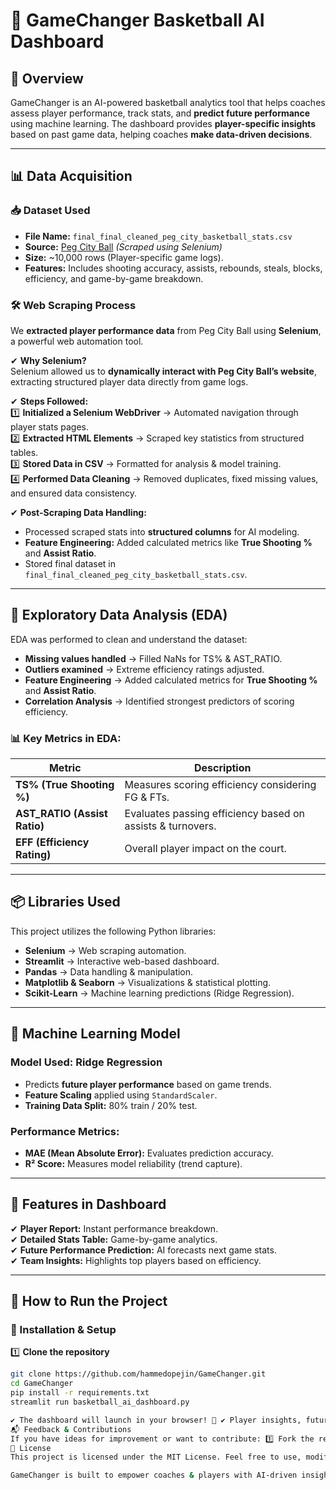 # 🏀 GameChanger Basketball AI Dashboard  

## 🚀 Overview  
GameChanger is an AI-powered basketball analytics tool that helps coaches assess player performance, track stats, and **predict future performance** using machine learning. The dashboard provides **player-specific insights** based on past game data, helping coaches **make data-driven decisions**.

---

## 📊 **Data Acquisition**
### 📥 Dataset Used  
- **File Name:** `final_final_cleaned_peg_city_basketball_stats.csv`  
- **Source:** [Peg City Ball](https://pegcityball.info) _(Scraped using Selenium)_  
- **Size:** ~10,000 rows (Player-specific game logs).  
- **Features:** Includes shooting accuracy, assists, rebounds, steals, blocks, efficiency, and game-by-game breakdown.  

### 🛠 **Web Scraping Process**
We **extracted player performance data** from Peg City Ball using **Selenium**, a powerful web automation tool.

✔ **Why Selenium?**  
Selenium allowed us to **dynamically interact with Peg City Ball’s website**, extracting structured player data directly from game logs.

✔ **Steps Followed:**  
1️⃣ **Initialized a Selenium WebDriver** → Automated navigation through player stats pages.  
2️⃣ **Extracted HTML Elements** → Scraped key statistics from structured tables.  
3️⃣ **Stored Data in CSV** → Formatted for analysis & model training.  
4️⃣ **Performed Data Cleaning** → Removed duplicates, fixed missing values, and ensured data consistency.  

✔ **Post-Scraping Data Handling:**  
- Processed scraped stats into **structured columns** for AI modeling.  
- **Feature Engineering:** Added calculated metrics like **True Shooting %** and **Assist Ratio**.  
- Stored final dataset in `final_final_cleaned_peg_city_basketball_stats.csv`.  

---

## 🔎 **Exploratory Data Analysis (EDA)**
EDA was performed to clean and understand the dataset:
- **Missing values handled** → Filled NaNs for TS% & AST_RATIO.  
- **Outliers examined** → Extreme efficiency ratings adjusted.  
- **Feature Engineering** → Added calculated metrics for **True Shooting %** and **Assist Ratio**.  
- **Correlation Analysis** → Identified strongest predictors of scoring efficiency.  

### 📊 Key Metrics in EDA:
| Metric | Description |
|--------|------------|
| **TS% (True Shooting %)** | Measures scoring efficiency considering FG & FTs. |
| **AST_RATIO (Assist Ratio)** | Evaluates passing efficiency based on assists & turnovers. |
| **EFF (Efficiency Rating)** | Overall player impact on the court. |

---

## 📦 **Libraries Used**
This project utilizes the following Python libraries:
- **Selenium** → Web scraping automation.  
- **Streamlit** → Interactive web-based dashboard.  
- **Pandas** → Data handling & manipulation.  
- **Matplotlib & Seaborn** → Visualizations & statistical plotting.  
- **Scikit-Learn** → Machine learning predictions (Ridge Regression).  

---

## 🔮 **Machine Learning Model**
### **Model Used:** **Ridge Regression**
- Predicts **future player performance** based on game trends.  
- **Feature Scaling** applied using `StandardScaler`.  
- **Training Data Split:** 80% train / 20% test.  

### **Performance Metrics:**
- **MAE (Mean Absolute Error):** Evaluates prediction accuracy.  
- **R² Score:** Measures model reliability (trend capture).  

---

## 🏀 **Features in Dashboard**
✔ **Player Report:** Instant performance breakdown.  
✔ **Detailed Stats Table:** Game-by-game analytics.  
✔ **Future Performance Prediction:** AI forecasts next game stats.  
✔ **Team Insights:** Highlights top players based on efficiency.  

---

## 🚀 **How to Run the Project**
### **🔧 Installation & Setup**
1️⃣ **Clone the repository**  
```bash
git clone https://github.com/hammedopejin/GameChanger.git
cd GameChanger
pip install -r requirements.txt
streamlit run basketball_ai_dashboard.py

✔ The dashboard will launch in your browser! 🚀 ✔ Player insights, future predictions, and team analytics—all ready to go!
📬 Feedback & Contributions
If you have ideas for improvement or want to contribute: 1️⃣ Fork the repository 2️⃣ Submit a pull request with your changes 3️⃣ Open issues for feature requests
📜 License
This project is licensed under the MIT License. Feel free to use, modify, and improve!

GameChanger is built to empower coaches & players with AI-driven insights.  Run it, test it, and let’s make basketball analytics smarter!
